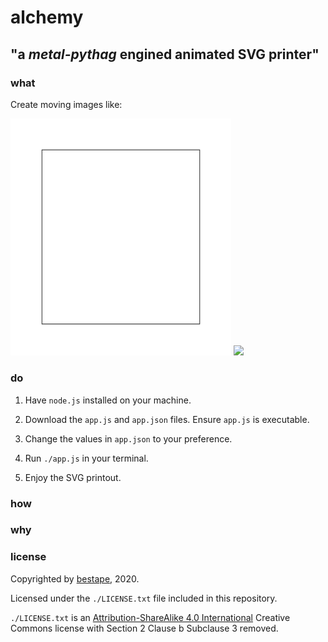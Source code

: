 # alchemy

## "a *metal-pythag* engined animated SVG printer"

### what

Create moving images like:

<img src="https://github.com/bestape/alchemy/blob/master/images/500by50.svg?raw=true" width="70%">

<img src="https://github.com/bestape/alchemy/blob/master/images/2000by50.svg?raw=true" width="40%">

### do

1. Have `node.js` installed on your machine.

2. Download the `app.js` and `app.json` files. Ensure `app.js` is executable.

3. Change the values in `app.json` to your preference. 

4. Run `./app.js` in your terminal.

5. Enjoy the SVG printout.

### how

### why

### license

Copyrighted by [bestape](mailto:alchemy.github.bestape@besta.pe), 2020.

Licensed under the `./LICENSE.txt` file included in this repository.

`./LICENSE.txt` is an [Attribution-ShareAlike 4.0 International](https://choosealicense.com/licenses/cc-by-sa-4.0/#) Creative Commons license with Section 2 Clause b Subclause 3 removed.

